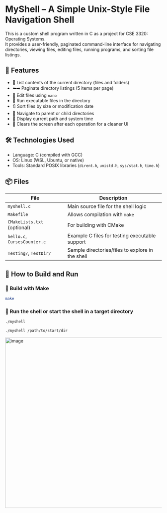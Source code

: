 # MyShell – A Simple Unix-Style File Navigation Shell

This is a custom shell program written in C as a project for CSE 3320: Operating Systems.  
It provides a user-friendly, paginated command-line interface for navigating directories, viewing files, editing files, running programs, and sorting file listings.

## 📂 Features

- 📁 List contents of the current directory (files and folders)
- ⬅️➡️ Paginate directory listings (5 items per page)
- 📝 Edit files using `nano`
- 🚀 Run executable files in the directory
- 🔃 Sort files by size or modification date
- 📂 Navigate to parent or child directories
- 🧭 Display current path and system time
- 🧼 Clears the screen after each operation for a cleaner UI

## 🛠️ Technologies Used

- Language: C (compiled with GCC)
- OS: Linux (WSL, Ubuntu, or native)
- Tools: Standard POSIX libraries (`dirent.h`, `unistd.h`, `sys/stat.h`, `time.h`)

## 📦 Files

| File | Description |
|------|-------------|
| `myshell.c` | Main source file for the shell logic |
| `Makefile` | Allows compilation with `make` |
| `CMakeLists.txt` (optional) | For building with CMake |
| `hello.c`, `CursesCounter.c` | Example C files for testing executable support |
| `Testing/`, `TestDir/` | Sample directories/files to explore in the shell |

## 🚀 How to Build and Run

### 🔧 Build with Make

```bash
make
```

### 🔧 Run the shell or start the shell in a target directory

```bash
./myshell
```
```bash
./myshell /path/to/start/dir
```

<img width="907" height="547" alt="image" src="https://github.com/user-attachments/assets/54ccc5b6-5f39-49d6-8c0f-d68f356c9515" />


